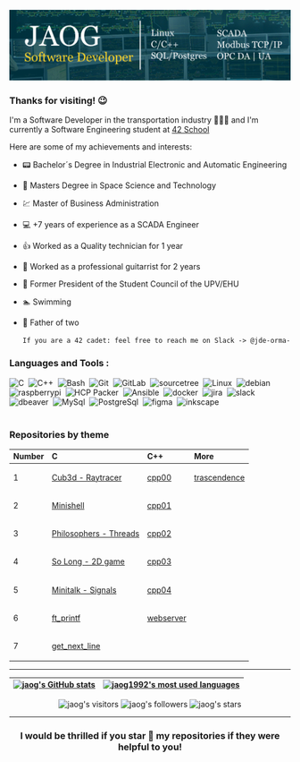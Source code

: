 [![imagen_portada_linkedin](img/jaog_linkedin.jpg)](https://www.linkedin.com/in/jon-ander-de-ormaetxea-garaizar/)

### Thanks for visiting! 😉

I'm a Software Developer in the transportation industry 🚦🚧🚛 and I'm currently a Software Engineering student at [42 School](https://www.42urduliz.com/)

Here are some of my achievements and interests:

* 📟  Bachelor´s Degree in Industrial Electronic and Automatic Engineering
* 🚀  Masters Degree in Space Science and Technology
* 💹  Master of Business Administration
* 💻  +7 years of experience as a SCADA Engineer
* 👍  Worked as a Quality technician for 1 year
* 🎸  Worked as a professional guitarrist for 2 years
* 📜  Former President of the Student Council of the UPV/EHU
* 🏊  Swimming
* 👶  Father of two

	` If you are a 42 cadet: feel free to reach me on Slack -> @jde-orma- `

### Languages and Tools :
<div>
  <img src="https://cdn.jsdelivr.net/gh/devicons/devicon/icons/c/c-original.svg" title="C" alt="C" width="40" height="40"/>&nbsp;
  <img src="https://cdn.jsdelivr.net/gh/devicons/devicon/icons/cplusplus/cplusplus-original.svg" title="C++" alt="C++" width="40" height="40"/>&nbsp;
  <img src="https://cdn.jsdelivr.net/gh/devicons/devicon/icons/bash/bash-original.svg" title="Bash" alt="Bash" width="40" height="40"/>&nbsp;
  <img src="https://cdn.jsdelivr.net/gh/devicons/devicon/icons/git/git-original.svg" title="Git" alt="Git" width="40" height="40"/>&nbsp;
  <img src="https://cdn.jsdelivr.net/gh/devicons/devicon/icons/gitlab/gitlab-plain.svg" title="GitLab" alt="GitLab" width="40" height="40"/>&nbsp;
  <img src="https://cdn.jsdelivr.net/gh/devicons/devicon/icons/sourcetree/sourcetree-original.svg" title="Sourcetree" alt="sourcetree" width="40" height="40"/>&nbsp;
  <img src="https://cdn.jsdelivr.net/gh/devicons/devicon/icons/linux/linux-original.svg" title="Linux" alt="Linux" width="40" height="40"/>&nbsp;
  <img src="https://cdn.jsdelivr.net/gh/devicons/devicon/icons/debian/debian-original.svg" title="Debian" alt="debian" width="40" height="40"/>&nbsp;
  <img src="https://cdn.jsdelivr.net/gh/devicons/devicon/icons/raspberrypi/raspberrypi-plain.svg" title="Raspberrypi" alt="raspberrypi" width="40" height="40"/>&nbsp;
  <img src="https://cdn.jsdelivr.net/gh/devicons/devicon/icons/packer/packer-plain.svg" title="HCP Packer" alt="HCP Packer" width="40" height="40"/>&nbsp;
  <img src="https://cdn.jsdelivr.net/gh/devicons/devicon/icons/ansible/ansible-original.svg" title="Ansible" alt="Ansible" width="40" height="40"/>&nbsp;
  <img src="https://cdn.jsdelivr.net/gh/devicons/devicon/icons/docker/docker-plain.svg" title="Docker" alt="docker" width="40" height="40"/>&nbsp;
  <img src="https://cdn.jsdelivr.net/gh/devicons/devicon/icons/jira/jira-original.svg" title="Jira" alt="jira" width="40" height="40"/>&nbsp;
  <img src="https://cdn.jsdelivr.net/gh/devicons/devicon/icons/slack/slack-original.svg" title="Slack" alt="slack" width="40" height="40"/>&nbsp;
  <img src="https://cdn.jsdelivr.net/gh/devicons/devicon/icons/dbeaver/dbeaver-original.svg" title="Dbeaver" alt="dbeaver" width="40" height="40"/>&nbsp;
  <img src="https://cdn.jsdelivr.net/gh/devicons/devicon/icons/mysql/mysql-original.svg" title="MySql" alt="MySql" width="40" height="40"/>&nbsp;
  <img src="https://cdn.jsdelivr.net/gh/devicons/devicon/icons/postgresql/postgresql-original.svg" title="PostreSql" alt="PostgreSql" width="40" height="40"/>&nbsp;
  <img src="https://cdn.jsdelivr.net/gh/devicons/devicon/icons/figma/figma-original.svg" title="Figma" alt="figma" width="40" height="40"/>&nbsp;
  <img src="https://cdn.jsdelivr.net/gh/devicons/devicon/icons/inkscape/inkscape-original.svg" title="Inkscape" alt="inkscape" width="40" height="40"/>&nbsp;
</div>
<br>

### Repositories by theme

| Number | C | C++ | More |
|---|:---|:---|:---|
| 1 | <!-- 1 C --> <p><a href="https://github.com/jaog1992/42_cub3D" > Cub3d - Raytracer </a></p>  | <!-- 1 CPP --> <p><a href="https://github.com/jaog1992/42_cpp_modules/cpp00" > cpp00 </a></p> | <p><a href="https://github.com/jaog1992/trascendence" > trascendence </a></p> | |
| 2 | <!-- 2 C--> <p><a href="https://github.com/jaog1992/42_minishell" > Minishell </a></p>  | <!-- 2 CPP --> <p><a href="https://github.com/jaog1992/42_cpp_modules/cpp01" > cpp01 </a></p> | | |
| 3 | <!-- 3 C-->  <p><a href="https://github.com/jaog1992/42_Philosophers" > Philosophers - Threads </a></p>  | <!-- 3 CPP --> <p><a href="https://github.com/jaog1992/42_cpp_modules/cpp02" > cpp02 </a></p> | | |
| 4 | <!-- 4 C--> <p><a href="https://github.com/jaog1992/42_so_long" > So Long - 2D game </a></p>  | <!-- 4 CPP --> <p><a href="https://github.com/jaog1992/42_cpp_modules/cpp03" > cpp03 </a></p> | | |
| 5 | <!-- 5 C--> <p><a href="https://github.com/jaog1992/42_minitalk" > Minitalk - Signals </a></p>  | <!-- 5 CPP --> <p><a href="https://github.com/jaog1992/42_cpp_modules/cpp04" > cpp04 </a></p> | | |
| 6 | <!-- 6 C--> <p><a href="https://github.com/jaog1992/ft_printf" > ft_printf </a></p>  | <!-- 5 CPP --> <p><a href="https://github.com/jaog1992/Webserver" > webserver </a></p> | | |
| 7 | <!-- 7 C --> <p><a href="https://github.com/jaog1992/get_next_line" > get_next_line </a></p>  | <!-- 7 CPP --> | | |

---

| [![jaog's GitHub stats](https://github-readme-stats.vercel.app/api?username=jaog1992&count_private=true&show_icons=true&hide=issues&hide_border=true&theme=prussian)](https://github.com/jaog1992?tab=repositories) | [![jaog1992's most used languages](https://github-readme-stats.vercel.app/api/top-langs/?username=jaog1992&layout=compact&hide_border=true&theme=prussian)](https://github.com/jaog1992?tab=repositories) |
|:-:|:-:|

<p align="center">
<img alt="jaog's visitors" src="https://komarev.com/ghpvc/?username=jaog1992&color=blue&style=flat&label=visitors" />
<img alt="jaog's followers" src="https://img.shields.io/github/followers/jaog1992?color=blue" />
<img alt="jaog's stars" src="https://img.shields.io/github/stars/jaog1992?color=blue" />
</p>
	
---

<h3 align="center">
	I would be thrilled if you star 🌟 my repositories if they were helpful  to you!
</h3>
